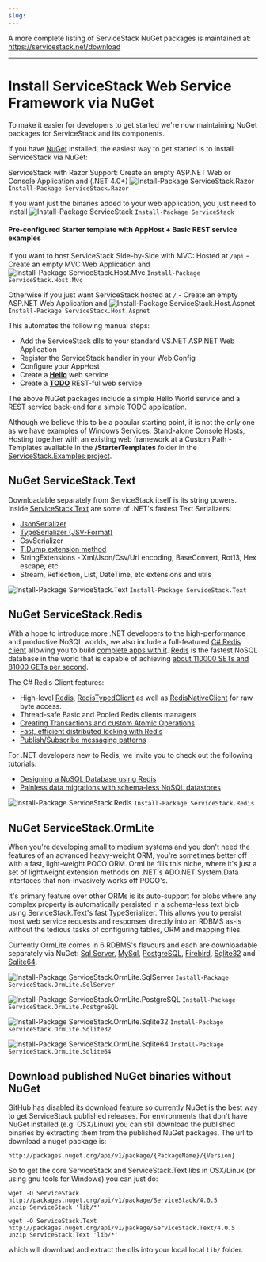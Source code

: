 ```yaml
---
slug: 
---
```

A more complete listing of ServiceStack NuGet packages is maintained at: https://servicestack.net/download

-----

# Install ServiceStack Web Service Framework via NuGet

To make it easier for developers to get started we're now maintaining NuGet packages for ServiceStack and its components.

If you have [NuGet](http://nuget.org) installed, the easiest way to get started is to install ServiceStack via NuGet:

ServiceStack with Razor Support: Create an empty ASP.NET Web or Console Application and (.NET 4.0+)
![Install-Package ServiceStack.Razor](http://mono.servicestack.net/img/nuget-servicestack.razor.png)
`Install-Package ServiceStack.Razor`

If you want just the binaries added to your web application, you just need to install
![Install-Package ServiceStack](http://mono.servicestack.net/img/nuget-servicestack.png)
`Install-Package ServiceStack`

#### Pre-configured Starter template with AppHost + Basic REST service examples

If you want to host ServiceStack Side-by-Side with MVC: Hosted at `/api` - Create an empty MVC Web Application and
![Install-Package ServiceStack.Host.Mvc](http://mono.servicestack.net/img/nuget-servicestack.host.mvc.png)
`Install-Package ServiceStack.Host.Mvc`

Otherwise if you just want ServiceStack hosted at `/` - Create an empty ASP.NET Web Application and
![Install-Package ServiceStack.Host.Aspnet](http://mono.servicestack.net/img/nuget-servicestack.host.aspnet.png)
`Install-Package ServiceStack.Host.Aspnet`

This automates the following manual steps: 

* Add the ServiceStack dlls to your standard VS.NET ASP.NET Web Application 
* Register the ServiceStack handler in your Web.Config
* Configure your AppHost 
* Create a **[Hello](http://mono.servicestack.net/ServiceStack.Hello/)** web service
* Create a **[TODO](http://mono.servicestack.net/Backbone.Todos/)** REST-ful web service

The above NuGet packages include a simple Hello World service and a REST service back-end for a simple TODO application. 

Although we believe this to be a popular starting point, it is not the only one as we have examples of Windows Services, Stand-alone Console Hosts, Hosting together with an existing web framework at a Custom Path - Templates available in the **/StarterTemplates** folder in the [ServiceStack.Examples project](https://github.com/ServiceStack/ServiceStack.Examples/tree/master/src/StarterTemplates).

## NuGet ServiceStack.Text

Downloadable separately from ServiceStack itself is its string powers. Inside [ServiceStack.Text](https://github.com/ServiceStack/ServiceStack.Text) are some of .NET's fastest Text Serializers:

* [JsonSerializer](http://mono.servicestack.net/mythz_blog/?p=344)
* [TypeSerializer (JSV-Format)](https://github.com/ServiceStack/ServiceStack.Text/wiki/JSV-Format)
* CsvSerializer
* [T.Dump extension method](http://mono.servicestack.net/mythz_blog/?p=202)
* StringExtensions - Xml/Json/Csv/Url encoding, BaseConvert, Rot13, Hex escape, etc.
* Stream, Reflection, List, DateTime, etc extensions and utils

![Install-Package ServiceStack.Text](http://mono.servicestack.net/img/nuget-servicestack.text.png)
`Install-Package ServiceStack.Text`

## NuGet ServiceStack.Redis

With a hope to introduce more .NET developers to the high-performance and productive NoSQL worlds, we also include a full-featured [C# Redis client](https://github.com/ServiceStack/ServiceStack.Redis) allowing you to build [complete apps with it](http://mono.servicestack.net/RedisStackOverflow/). [Redis](http://redis.io/) is the fastest NoSQL database in the world that is capable of achieving [about 110000 SETs and 81000 GETs per second](http://redis.io/topics/benchmarks).

The C# Redis Client features:

* High-level [Redis](https://github.com/ServiceStack/ServiceStack.Redis/wiki/IRedisClient), [RedisTypedClient](https://github.com/ServiceStack/ServiceStack.Redis/wiki/IRedisTypedClient) as well as [RedisNativeClient](https://github.com/ServiceStack/ServiceStack.Redis/wiki/IRedisNativeClient) for raw byte access.
* Thread-safe Basic and Pooled Redis clients managers
* [Creating Transactions and custom Atomic Operations](https://github.com/ServiceStack/ServiceStack.Redis/wiki/RedisTransactions)
* [Fast, efficient distributed locking with Redis](https://github.com/ServiceStack/ServiceStack.Redis/wiki/RedisLocks)
* [Publish/Subscribe messaging patterns](https://github.com/ServiceStack/ServiceStack.Redis/wiki/RedisPubSub)

For .NET developers new to Redis, we invite you to check out the following tutorials:

* [Designing a NoSQL Database using Redis](https://github.com/ServiceStack/ServiceStack.Redis/wiki/DesigningNoSqlDatabase)
* [Painless data migrations with schema-less NoSQL datastores](https://github.com/ServiceStack/ServiceStack.Redis/wiki/MigrationsUsingSchemalessNoSql)

![Install-Package ServiceStack.Redis](http://mono.servicestack.net/img/nuget-servicestack.redis.png)
`Install-Package ServiceStack.Redis`

## NuGet ServiceStack.OrmLite

When you're developing small to medium systems and you don't need the features of an advanced heavy-weight ORM, you're sometimes better off with a fast, light-weight POCO ORM. OrmLite fills this niche, where it's just a set of lightweight extension methods on .NET's ADO.NET System.Data interfaces that non-invasively works off POCO's. 

It's primary feature over other ORMs is its auto-support for blobs where any complex property is automatically persisted in a schema-less text blob using ServiceStack.Text's fast TypeSerializer. This allows you to persist most web service requests and responses directly into an RDBMS as-is without the tedious tasks of configuring tables, ORM and mapping files.

Currently OrmLite comes in 6 RDBMS's flavours and each are downloadable separately via NuGet:
[Sql Server](http://nuget.org/List/Packages/ServiceStack.OrmLite.SqlServer), [MySql](http://nuget.org/List/Packages/ServiceStack.OrmLite.MySql), [PostgreSQL](http://nuget.org/List/Packages/ServiceStack.OrmLite.PostgreSQL), [Firebird](http://nuget.org/List/Packages/ServiceStack.OrmLite.Firebird), [Sqlite32](http://nuget.org/List/Packages/ServiceStack.OrmLite.Sqlite32) and [Sqlite64](http://nuget.org/List/Packages/ServiceStack.OrmLite.Sqlite64).

![Install-Package ServiceStack.OrmLite.SqlServer](http://mono.servicestack.net/img/nuget-servicestack.ormlite.sqlserver.png)
`Install-Package ServiceStack.OrmLite.SqlServer`

![Install-Package ServiceStack.OrmLite.PostgreSQL](http://dl.dropbox.com/u/7024475/nuget-servicestack.ormlite.postgresql.png)
`Install-Package ServiceStack.OrmLite.PostgreSQL`

![Install-Package ServiceStack.OrmLite.Sqlite32](http://mono.servicestack.net/img/nuget-servicestack.ormlite.sqlite32.png)
`Install-Package ServiceStack.OrmLite.Sqlite32`

![Install-Package ServiceStack.OrmLite.Sqlite64](http://mono.servicestack.net/img/nuget-servicestack.ormlite.sqlite64.png)
`Install-Package ServiceStack.OrmLite.Sqlite64`

## Download published NuGet binaries without NuGet

GitHub has disabled its download feature so currently NuGet is the best way to get ServiceStack published releases.
For environments that don't have NuGet installed (e.g. OSX/Linux) you can still download the published binaries by 
extracting them from the published NuGet packages. The url to download a nuget package is: 

    http://packages.nuget.org/api/v1/package/{PackageName}/{Version}
    
 So to get the core ServiceStack and ServiceStack.Text libs in OSX/Linux (or using gnu tools for Windows) you can just do:

    wget -O ServiceStack http://packages.nuget.org/api/v1/package/ServiceStack/4.0.5
    unzip ServiceStack 'lib/*'
    
    wget -O ServiceStack.Text http://packages.nuget.org/api/v1/package/ServiceStack.Text/4.0.5
    unzip ServiceStack.Text 'lib/*'

which will download and extract the dlls into your local local `lib/` folder.